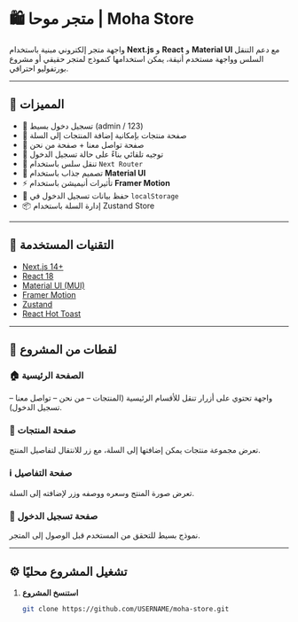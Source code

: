 # 🛍️ متجر موحا | Moha Store

واجهة متجر إلكتروني مبنية باستخدام **Next.js** و **React** و **Material UI** مع دعم التنقل السلس وواجهة مستخدم أنيقة، يمكن استخدامها كنموذج لمتجر حقيقي أو مشروع بورتفوليو احترافي.

---

## 🚀 المميزات

- 🔐 تسجيل دخول بسيط (admin / 123)
- 🛒 صفحة منتجات بإمكانية إضافة المنتجات إلى السلة
- 💬 صفحة تواصل معنا + صفحة من نحن
- 🔄 توجيه تلقائي بناءً على حالة تسجيل الدخول
- 🧭 تنقل سلس باستخدام `Next Router`
- 🎨 تصميم جذاب باستخدام **Material UI**
- ⚡ تأثيرات أنيميشن باستخدام **Framer Motion**
- 💾 حفظ بيانات تسجيل الدخول في `localStorage`
- 📦 إدارة السلة باستخدام Zustand Store

---

## 🧰 التقنيات المستخدمة

- [Next.js 14+](https://nextjs.org/)
- [React 18](https://react.dev/)
- [Material UI (MUI)](https://mui.com/)
- [Framer Motion](https://www.framer.com/motion/)
- [Zustand](https://zustand-demo.pmnd.rs/)
- [React Hot Toast](https://react-hot-toast.com/)

---

## 📸 لقطات من المشروع

### 🏠 الصفحة الرئيسية
واجهة تحتوي على أزرار تنقل للأقسام الرئيسية (المنتجات – من نحن – تواصل معنا – تسجيل الدخول).

### 🛒 صفحة المنتجات
تعرض مجموعة منتجات يمكن إضافتها إلى السلة، مع زر للانتقال لتفاصيل المنتج.

### ℹ️ صفحة التفاصيل
تعرض صورة المنتج وسعره ووصفه وزر لإضافته إلى السلة.

### 👤 صفحة تسجيل الدخول
نموذج بسيط للتحقق من المستخدم قبل الوصول إلى المتجر.

---

## ⚙️ تشغيل المشروع محليًا

1. **استنسخ المشروع**
   ```bash
   git clone https://github.com/USERNAME/moha-store.git
